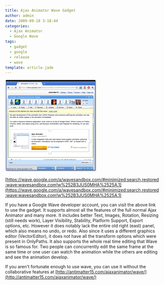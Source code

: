 ```yaml
---
title: Ajax Animator Wave Gadget
author: admin
date: 2009-09-18 3:18:44
categories:
  - Ajax Animator
  - Google Wave
tags: 
  - gadget
  - google
  - release
  - wave
template: article.jade
---
```


[![](Screenshot1-298x300.png "Screenshot")](Screenshot1.png)

[https://wave.google.com/a/wavesandbox.com/#minimized:search,restored:wave:wavesandbox.com!w%252B3JUS0MHA%2525A.1](https://wave.google.com/a/wavesandbox.com/#minimized:search,restored:wave:wavesandbox.com!w%252B3JUS0MHA%2525A.1)

If you have a Google Wave developer account, you can visit the above link to use the gadget. It supports almost all the features of the full normal Ajax Animator and many more. It includes better Text, Images, Rotation, Resizing (still needs work), Layer Visibility, Stability, Platform Support, Export options, etc. However it does notably lack the entire old right (east) panel, which also means no undo, or redo. Also since it uses a different graphics editor (VectorEditor), it does not have all the transform options which were present in OnlyPaths. It also supports the whole real time editing that Wave is so famous for. Two people can concurrently edit the same frame at the same time or one user can watch the animation while the others are editing and see the animation develop.

If you aren't fortunate enough to use wave, you can use it without the collaborative features at [http://antimatter15.com/ajaxanimator/wave/](http://antimatter15.com/ajaxanimator/wave/)
